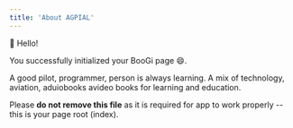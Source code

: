 ```yaml
---
title: 'About AGPIAL'
---
```


:wave: Hello!

You successfully initialized your BooGi page :smile:.

A good pilot, programmer, person is always learning. A mix of technology, aviation, aduiobooks avideo books for learning and education.

<Error>

Please **do not remove this file** as it is required for app
to work properly -- this is your page root (index).

</Error>
